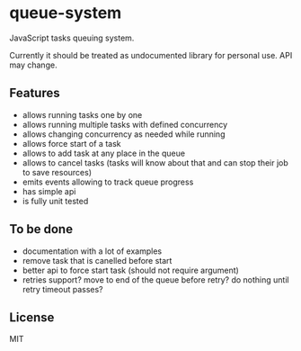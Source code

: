 # queue-system

JavaScript tasks queuing system.

Currently it should be treated as undocumented library for personal use. API may change.

## Features

- allows running tasks one by one
- allows running multiple tasks with defined concurrency
- allows changing concurrency as needed while running
- allows force start of a task
- allows to add task at any place in the queue
- allows to cancel tasks (tasks will know about that and can stop their job to save resources)
- emits events allowing to track queue progress
- has simple api
- is fully unit tested

## To be done

- documentation with a lot of examples
- remove task that is canelled before start
- better api to force start task (should not require argument)
- retries support? move to end of the queue before retry? do nothing until retry timeout passes? 

## License

MIT
